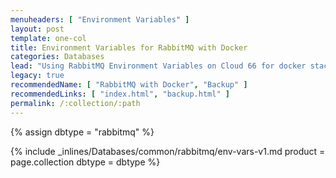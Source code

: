 ```yaml
---
menuheaders: [ "Environment Variables" ]
layout: post
template: one-col
title: Environment Variables for RabbitMQ with Docker
categories: Databases
lead: "Using RabbitMQ Environment Variables on Cloud 66 for docker stacks"
legacy: true
recommendedName: [ "RabbitMQ with Docker", "Backup" ]
recommendedLinks: [ "index.html", "backup.html" ]
permalink: /:collection/:path
---
```


{% assign dbtype = "rabbitmq" %}

<a href="#environment-variables"></a>{% include _inlines/Databases/common/rabbitmq/env-vars-v1.md  product = page.collection dbtype = dbtype %} 
